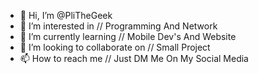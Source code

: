 - 👋 Hi, I’m @PliTheGeek
- 👀 I’m interested in // Programming And Network
- 🌱 I’m currently learning // Mobile Dev's And Website
- 💞️ I’m looking to collaborate on // Small Project 
- 📫 How to reach me // Just DM Me On My Social Media

<!---
PliTheGeek/PliTheGeek is a ✨ special ✨ repository because its `README.md` (this file) appears on your GitHub profile.
You can click the Preview link to take a look at your changes.
--->
